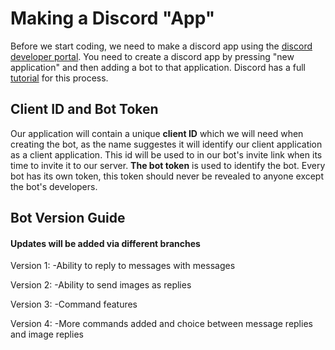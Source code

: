 # Making a Discord "App"
Before we start coding, we need to make a discord app using the [discord developer portal](https://discord.com/developers/applications). 
You need to create a discord app by pressing "new application" and then adding a bot to that application.
Discord has a full [tutorial](https://discordpy.readthedocs.io/en/latest/discord.html) for this process.

## Client ID and Bot Token
Our application will contain a unique **client ID** which we will need when creating the bot, as the name suggestes it will identify our client application as a client application. This id will be used to in our bot's invite link when its time to invite it to our server.
**The bot token** is used to identify the bot. Every bot has its own token, this token should never be revealed to anyone except the bot's developers.

## Bot Version Guide
#### Updates will be added via different branches

Version 1:
-Ability to reply to messages with messages

Version 2:
-Ability to send images as replies

Version 3:
-Command features

Version 4:
-More commands added and choice between message replies and image replies